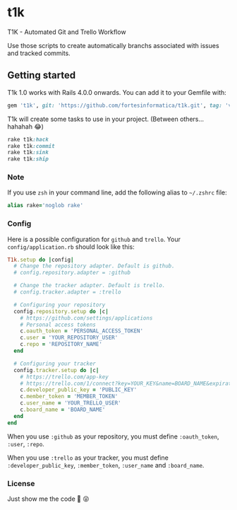 # t1k

T1K - Automated Git and Trello Workflow

Use those scripts to create automatically branchs associated with issues and tracked commits.


## Getting started

T1k 1.0 works with Rails 4.0.0 onwards. You can add it to your Gemfile with:

```ruby
gem 't1k', git: 'https://github.com/fortesinformatica/t1k.git', tag: 'v1.0.1'
```


T1k will create some tasks to use in your project. (Between others... hahahah :joy:)

```ruby
rake t1k:hack
rake t1k:commit
rake t1k:sink
rake t1k:ship
```


### Note
If you use `zsh` in your command line, add the following alias to `~/.zshrc` file:
```ruby
alias rake='noglob rake'
```

### Config
Here is a possible configuration for `github` and `trello`. 
Your `config/application.rb` should look like this:

```ruby
T1k.setup do |config|
  # Change the repository adapter. Default is github.
  # config.repository.adapter = :github

  # Change the tracker adapter. Default is trello.
  # config.tracker.adapter = :trello

  # Configuring your repository
  config.repository.setup do |c|
    # https://github.com/settings/applications
    # Personal access tokens
    c.oauth_token = 'PERSONAL_ACCESS_TOKEN'
    c.user = 'YOUR_REPOSITORY_USER'
    c.repo = 'REPOSITORY_NAME'
  end

  # Configuring your tracker
  config.tracker.setup do |c|
    # https://trello.com/app-key
    # https://trello.com/1/connect?key=YOUR_KEY&name=BOARD_NAME&expiration=never&response_type=token&scope=read,write
    c.developer_public_key = 'PUBLIC_KEY'
    c.member_token = 'MEMBER_TOKEN'
    c.user_name = 'YOUR_TRELLO_USER'
    c.board_name = 'BOARD_NAME'
  end
end
```

When you use `:github` as your repository, you must define `:oauth_token`, `:user`, `:repo`.

When you use `:trello` as your tracker, you must define `:developer_public_key`, `:member_token`, `:user_name` and `:board_name`.


### License

Just show me the code :see_no_evil: :stuck_out_tongue_closed_eyes:

